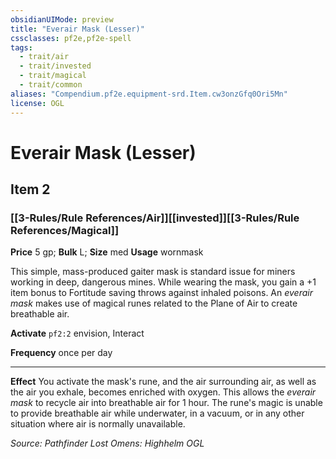 ```yaml
---
obsidianUIMode: preview
title: "Everair Mask (Lesser)"
cssclasses: pf2e,pf2e-spell
tags:
  - trait/air
  - trait/invested
  - trait/magical
  - trait/common
aliases: "Compendium.pf2e.equipment-srd.Item.cw3onzGfq0Ori5Mn"
license: OGL
---
```

# Everair Mask (Lesser)
## Item 2
### [[3-Rules/Rule References/Air]][[invested]][[3-Rules/Rule References/Magical]]


**Price** 5 gp; 
**Bulk** L; **Size** med
**Usage** wornmask

This simple, mass-produced gaiter mask is standard issue for miners working in deep, dangerous mines. While wearing the mask, you gain a +1 item bonus to Fortitude saving throws against inhaled poisons. An _everair mask_ makes use of magical runes related to the Plane of Air to create breathable air.

**Activate** `pf2:2` envision, Interact

**Frequency** once per day

* * *

**Effect** You activate the mask's rune, and the air surrounding air, as well as the air you exhale, becomes enriched with oxygen. This allows the _everair mask_ to recycle air into breathable air for 1 hour. The rune's magic is unable to provide breathable air while underwater, in a vacuum, or in any other situation where air is normally unavailable.

*Source: Pathfinder Lost Omens: Highhelm*
*OGL*